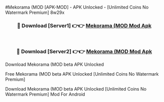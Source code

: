 #Mekorama (MOD [APK-MOD] - APK Unlocked - [Unlimited Coins No Watermark Premium] 8w29x



<div align="center">

<h3>🔴 Download [Server1] 👉👉 <a href="https://momento.my/?title=Mekorama_(MOD">Mekorama (MOD Mod Apk</a></h3><br>

<h3>🔴 Download [Server2] 👉👉 <a href="https://momento.my/?title=Mekorama_(MOD">Mekorama (MOD Mod Apk</a></h3>
</div>



Download Mekorama (MOD beta APK Unlocked

Free Mekorama (MOD beta APK Unlocked [Unlimited Coins No Watermark Premium]

Download Mekorama (MOD beta APK Unlocked [Unlimited Coins No Watermark Premium] Mod For Android
